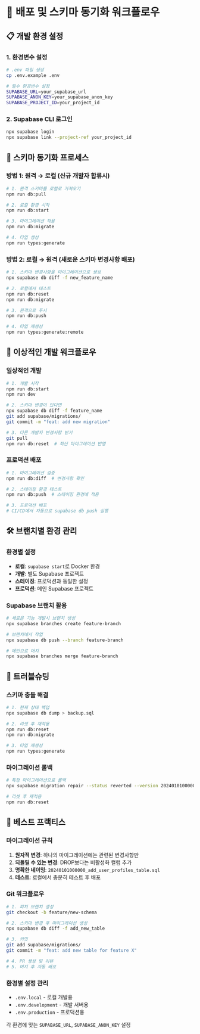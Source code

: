 # 🚀 배포 및 스키마 동기화 워크플로우

## 📋 개발 환경 설정

### 1. 환경변수 설정
```bash
# .env 파일 생성
cp .env.example .env

# 필수 환경변수 설정
SUPABASE_URL=your_supabase_url
SUPABASE_ANON_KEY=your_supabase_anon_key
SUPABASE_PROJECT_ID=your_project_id
```

### 2. Supabase CLI 로그인
```bash
npx supabase login
npx supabase link --project-ref your_project_id
```

## 🔄 스키마 동기화 프로세스

### **방법 1: 원격 → 로컬 (신규 개발자 합류시)**
```bash
# 1. 원격 스키마를 로컬로 가져오기
npm run db:pull

# 2. 로컬 환경 시작
npm run db:start

# 3. 마이그레이션 적용
npm run db:migrate

# 4. 타입 생성
npm run types:generate
```

### **방법 2: 로컬 → 원격 (새로운 스키마 변경사항 배포)**
```bash
# 1. 스키마 변경사항을 마이그레이션으로 생성
npx supabase db diff -f new_feature_name

# 2. 로컬에서 테스트
npm run db:reset
npm run db:migrate

# 3. 원격으로 푸시
npm run db:push

# 4. 타입 재생성
npm run types:generate:remote
```

## 🎯 이상적인 개발 워크플로우

### **일상적인 개발**
```bash
# 1. 개발 시작
npm run db:start
npm run dev

# 2. 스키마 변경이 있다면
npx supabase db diff -f feature_name
git add supabase/migrations/
git commit -m "feat: add new migration"

# 3. 다른 개발자 변경사항 받기
git pull
npm run db:reset  # 최신 마이그레이션 반영
```

### **프로덕션 배포**
```bash
# 1. 마이그레이션 검증
npm run db:diff  # 변경사항 확인

# 2. 스테이징 환경 테스트
npm run db:push  # 스테이징 환경에 적용

# 3. 프로덕션 배포
# CI/CD에서 자동으로 supabase db push 실행
```

## 🛠 브랜치별 환경 관리

### **환경별 설정**
- **로컬**: `supabase start`로 Docker 환경
- **개발**: 별도 Supabase 프로젝트
- **스테이징**: 프로덕션과 동일한 설정
- **프로덕션**: 메인 Supabase 프로젝트

### **Supabase 브랜치 활용**
```bash
# 새로운 기능 개발시 브랜치 생성
npx supabase branches create feature-branch

# 브랜치에서 작업
npx supabase db push --branch feature-branch

# 메인으로 머지
npx supabase branches merge feature-branch
```

## 🚨 트러블슈팅

### **스키마 충돌 해결**
```bash
# 1. 현재 상태 백업
npx supabase db dump > backup.sql

# 2. 리셋 후 재적용
npm run db:reset
npm run db:migrate

# 3. 타입 재생성
npm run types:generate
```

### **마이그레이션 롤백**
```bash
# 특정 마이그레이션으로 롤백
npx supabase migration repair --status reverted --version 20240101000000

# 리셋 후 재적용
npm run db:reset
```

## 📝 베스트 프랙티스

### **마이그레이션 규칙**
1. **원자적 변경**: 하나의 마이그레이션에는 관련된 변경사항만
2. **되돌릴 수 있는 변경**: DROP보다는 비활성화 컬럼 추가
3. **명확한 네이밍**: `20240101000000_add_user_profiles_table.sql`
4. **테스트**: 로컬에서 충분히 테스트 후 배포

### **Git 워크플로우**
```bash
# 1. 피처 브랜치 생성
git checkout -b feature/new-schema

# 2. 스키마 변경 후 마이그레이션 생성
npx supabase db diff -f add_new_table

# 3. 커밋
git add supabase/migrations/
git commit -m "feat: add new table for feature X"

# 4. PR 생성 및 리뷰
# 5. 머지 후 자동 배포
```

### **환경별 설정 관리**
- `.env.local` - 로컬 개발용
- `.env.development` - 개발 서버용  
- `.env.production` - 프로덕션용

각 환경에 맞는 `SUPABASE_URL`, `SUPABASE_ANON_KEY` 설정 